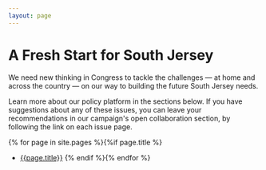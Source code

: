 ```yaml
---
layout: page
---
```


# A Fresh Start for South Jersey

We need new thinking in Congress to tackle the challenges — at home and across the country — on our way to building the future South Jersey needs.

Learn more about our policy platform in the sections below. If you have suggestions about any of these issues, you can leave your recommendations in our campaign's open collaboration section, by following the link on each issue page.

{% for page in site.pages %}{%if page.title %}
  - [{{page.title}}]({{site.baseurl}}{{page.url}})
{% endif %}{% endfor %}
